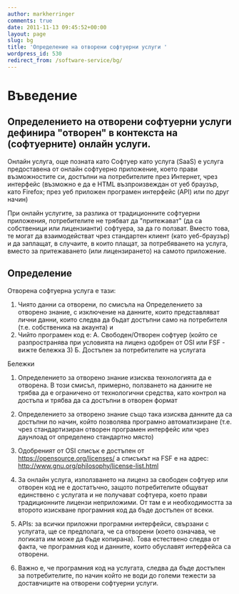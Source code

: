 ```yaml
---
author: markherringer
comments: true
date: 2011-11-13 09:45:52+00:00
layout: page
slug: bg
title: 'Определение на отворени софтуерни услуги '
wordpress_id: 530
redirect_from: /software-service/bg/
---
```


# Въведение

## Определението на отворени софтуерни услуги дефинира "отворен" в контекста на (софтуерните) онлайн услуги.

Онлайн услуга, още позната като Софтуер като услуга (SaaS) е услуга предоставена от онлайн софтуерно приложение, което прави възможностите си, достъпни на потребителите през Интернет, чрез интерфейс (възможно е да е HTML възпроизвеждан от уеб браузър, като Firefox; през уеб приложен програмен интерфейс (API) или по друг начин)

При онлайн услугите, за разлика от традиционните софтуерни приложения, потребителите не трябват да "притежават" (да са собственици или лицензианти) софтуера, за да го ползват. Вместо това, те могат да взаимодействат чрез стандартен клиент (като уеб-браузър) и да заплащат, в случаите, в които плащат, за потребяването на услуга, вместо за притежаването (или лицензирането) на самото приложение.

## Определение

Отворена софтуерна услуга е тази:
1. Чиято данни са отворени, по смисъла на Определението за отворено знание, с изключение на данните, които представляват лични данни, които следва да бъдат достъпни само на потребителя (т.е. собственика на акаунта) и
2. Чийто програмен код е:
А. Свободен/Отворен софтуер (който се разпространява при условията на лиценз одобрен от OSI или FSF - вижте бележка 3)
Б. Достъпен за потребителите на услугата


Бележки
1. Определението за отворено знание изисква технологията да е отворена. В този смисъл, примерно, ползването на данните не трябва да е ограничено от технологични средства, като контрол на достъпа и трябва да са достъпни в отворен формат

2. Определението за отворено знание също така изисква данните да са достъпни по начин, който позволява програмно автоматизиране (т.е. чрез стандартизиран отворен програмен интерфейс или чрез даунлоад от определено стандартно място)

3. Одобреният от OSI списък е достъпен от https://opensource.org/licenses/ а списъкът на FSF е на адрес: http://www.gnu.org/philosophy/license-list.html

4. За онлайн услуга, използването на лиценз за свободен софтуер или отворен код не е достатъчно, защото потребителите общуват единствено с услугата и не получават софтуера, което прави традиционните лицензи неприложими. От там е и необходимостта за второто изискване програмния код да бъде достъпен от всеки.

5. APIs: за всички приложни програмни интерфейси, свързани с услугата, ще се предполага, че са отворени (което означава, че логиката им може да бъде копирана). Това естествено следва от факта, че програмния код и данните, които обуславят интерфейса са отворени.

6. Важно е, че програмния код на услугата, следва да бъде достъпен за потребителите, по начин който не води до големи тежести за доставчиците на отворени софтуерни услуги.

